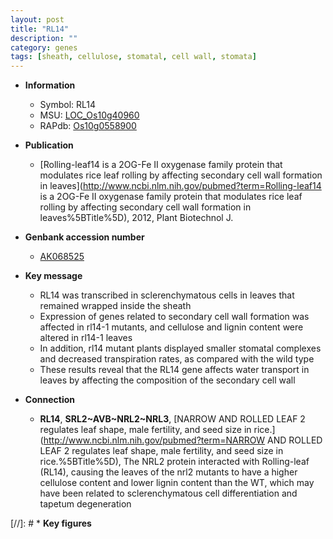 ```yaml
---
layout: post
title: "RL14"
description: ""
category: genes
tags: [sheath, cellulose, stomatal, cell wall, stomata]
---
```


* **Information**  
    + Symbol: RL14  
    + MSU: [LOC_Os10g40960](http://rice.uga.edu/cgi-bin/ORF_infopage.cgi?orf=LOC_Os10g40960)  
    + RAPdb: [Os10g0558900](http://rapdb.dna.affrc.go.jp/viewer/gbrowse_details/irgsp1?name=Os10g0558900)  

* **Publication**  
    + [Rolling-leaf14 is a 2OG-Fe II oxygenase family protein that modulates rice leaf rolling by affecting secondary cell wall formation in leaves](http://www.ncbi.nlm.nih.gov/pubmed?term=Rolling-leaf14 is a 2OG-Fe II oxygenase family protein that modulates rice leaf rolling by affecting secondary cell wall formation in leaves%5BTitle%5D), 2012, Plant Biotechnol J.

* **Genbank accession number**  
    + [AK068525](http://www.ncbi.nlm.nih.gov/nuccore/AK068525)

* **Key message**  
    + RL14 was transcribed in sclerenchymatous cells in leaves that remained wrapped inside the sheath
    + Expression of genes related to secondary cell wall formation was affected in rl14-1 mutants, and cellulose and lignin content were altered in rl14-1 leaves
    + In addition, rl14 mutant plants displayed smaller stomatal complexes and decreased transpiration rates, as compared with the wild type
    + These results reveal that the RL14 gene affects water transport in leaves by affecting the composition of the secondary cell wall

* **Connection**  
    + __RL14__, __SRL2~AVB~NRL2~NRL3__, [NARROW AND ROLLED LEAF 2 regulates leaf shape, male fertility, and seed size in rice.](http://www.ncbi.nlm.nih.gov/pubmed?term=NARROW AND ROLLED LEAF 2 regulates leaf shape, male fertility, and seed size in rice.%5BTitle%5D), The NRL2 protein interacted with Rolling-leaf (RL14), causing the leaves of the nrl2 mutants to have a higher cellulose content and lower lignin content than the WT, which may have been related to sclerenchymatous cell differentiation and tapetum degeneration

[//]: # * **Key figures**  


